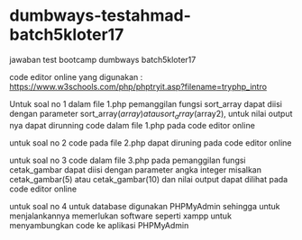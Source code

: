 # dumbways-testahmad-batch5kloter17
jawaban test bootcamp dumbways batch5kloter17

code editor online yang digunakan : https://www.w3schools.com/php/phptryit.asp?filename=tryphp_intro

Untuk soal no 1 dalam file 1.php pemanggilan fungsi sort_array dapat diisi dengan parameter sort_array($array) atau sort_array($array2), untuk nilai output nya dapat dirunning code dalam file 1.php pada code editor online

untuk soal no 2 code pada file 2.php dapat diruning pada code editor online

untuk soal no 3 code dalam file 3.php pada pemanggilan fungsi cetak_gambar dapat diisi dengan parameter angka integer misalkan cetak_gambar(5) atau cetak_gambar(10) dan nilai output dapat dilihat pada code editor online

untuk soal no 4 untuk database digunakan PHPMyAdmin sehingga untuk menjalankannya memerlukan software seperti xampp untuk menyambungkan code ke aplikasi PHPMyAdmin
